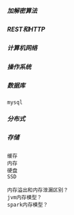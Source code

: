 
##### 加解密算法

##### REST和HTTP

##### 计算机网络

##### 操作系统

##### 数据库
    mysql
    

##### 分布式


##### 存储
    缓存
    内存
    硬盘
    SSD

    内存溢出和内存泄漏区别？
    jvm内存模型？
    spark内存模型？

